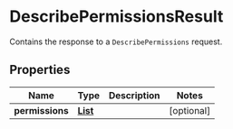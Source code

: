 

# DescribePermissionsResult

Contains the response to a <code>DescribePermissions</code> request.

## Properties

| Name | Type | Description | Notes |
|------------ | ------------- | ------------- | -------------|
|**permissions** | [**List**](List.md) |  |  [optional] |



